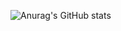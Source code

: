 







![Anurag's GitHub stats](https://github-readme-stats.vercel.app/api?username=unknown-kel&show_icons=true&theme=radical)



